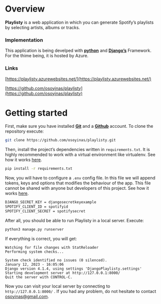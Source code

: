 # Overview

**Playlisty** is a web application in which you can generate Spotify’s playlists by selecting artists, albums or tracks.

### Implementation

This application is being develped with **[python](https://www.python.org/)** and **[Django’s](https://www.djangoproject.com/)** Framework. For the thime being, it is hosted by Azure.

### Links

[https://playlisty.azurewebsites.net/](https://playlisty.azurewebsites.net/)

[https://github.com/osoyinas/playlisty](https://github.com/osoyinas/playlisty)

# Getting started

First, make sure you have installed **[Git](https://git-scm.com/)** and a [**Github**](https://github.com/) account. To clone the repository execute:

```bash
git clone https://github.com/osoyinas/playlisty.git
```

Then, install the project’s dependencies written in `requirements.txt`. It is highly recommended to work with a virtual environment like virtualenv. See how it works [here](https://docs.python.org/3/library/venv.html).

```bash
pip install -r requirements.txt
```

Now, you will have to configure a `.env` config file. In this file we will append tokens, keys and options that modifies the behaviour of the app. This file cannot be shared with anyone but developers of this project. See how it works [here](https://levelup.gitconnected.com/what-are-env-files-and-how-to-use-them-in-nuxt-7f194f083e3d).

```bash
DJANGO_SECRET_KEY = djangosecretkeyexample
SPOTIFY_CLIENT_ID = spotifyid
SPOTIFY_CLIENT_SECRET = spotifysecret
```

After all, you should be able to run Playlisty in a local server. Execute:

```bash
python3 manage.py runserver
```

If everything is correct, you will get:

```
Watching for file changes with StatReloader
Performing system checks...

System check identified no issues (0 silenced).
January 12, 2023 - 16:05:06
Django version 4.1.4, using settings 'DjangoPlaylisty.settings'
Starting development server at http://127.0.0.1:8000/
Quit the server with CONTROL-C.
```

Now you can visit your local server by connecting to `http://127.0.0.1:8000/` . If you had any problem, do not hesitate to contact osoyinas@gmail.com.
